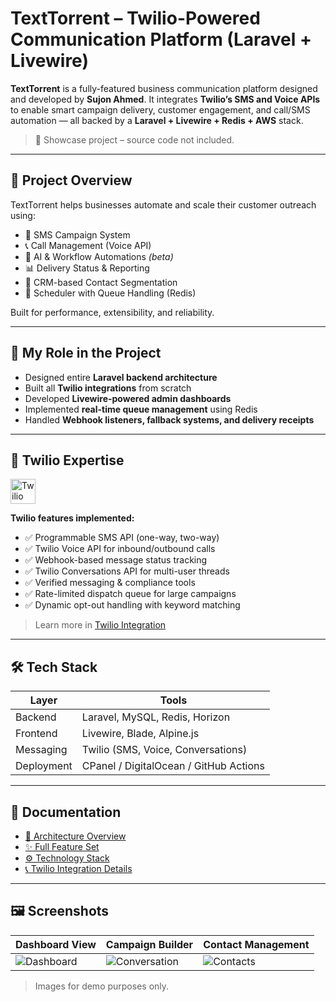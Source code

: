# TextTorrent – Twilio-Powered Communication Platform (Laravel + Livewire)

**TextTorrent** is a fully-featured business communication platform designed and developed by **Sujon Ahmed**. It integrates **Twilio’s SMS and Voice APIs** to enable smart campaign delivery, customer engagement, and call/SMS automation — all backed by a **Laravel + Livewire + Redis + AWS** stack.

> 📣 Showcase project – source code not included.

---

## 🔧 Project Overview

TextTorrent helps businesses automate and scale their customer outreach using:

- 📩 SMS Campaign System
- 📞 Call Management (Voice API)
- 🧠 AI & Workflow Automations *(beta)*
- 📊 Delivery Status & Reporting
- 👥 CRM-based Contact Segmentation
- 📆 Scheduler with Queue Handling (Redis)

Built for performance, extensibility, and reliability.

---

## 💼 My Role in the Project

- Designed entire **Laravel backend architecture**
- Built all **Twilio integrations** from scratch
- Developed **Livewire-powered admin dashboards**
- Implemented **real-time queue management** using Redis
- Handled **Webhook listeners, fallback systems, and delivery receipts**

---

## 🔌 Twilio Expertise

<img src="https://www.vectorlogo.zone/logos/twilio/twilio-icon.svg" alt="Twilio Logo" width="40" style="vertical-align: middle;" />

**Twilio features implemented:**

- ✅ Programmable SMS API (one-way, two-way)
- ✅ Twilio Voice API for inbound/outbound calls
- ✅ Webhook-based message status tracking
- ✅ Twilio Conversations API for multi-user threads
- ✅ Verified messaging & compliance tools
- ✅ Rate-limited dispatch queue for large campaigns
- ✅ Dynamic opt-out handling with keyword matching

> Learn more in [Twilio Integration](docs/twilio-integration.md)

---

## 🛠️ Tech Stack

| Layer      | Tools                                 |
|------------|----------------------------------------|
| Backend    | Laravel, MySQL, Redis, Horizon         |
| Frontend   | Livewire, Blade, Alpine.js             |
| Messaging  | Twilio (SMS, Voice, Conversations)     |
| Deployment | CPanel / DigitalOcean / GitHub Actions |

---

## 📄 Documentation

- [📐 Architecture Overview](docs/architecture.md)
- [✨ Full Feature Set](docs/features.md)
- [⚙️ Technology Stack](docs/tech-stack.md)
- [📞 Twilio Integration Details](docs/twilio-integration.md)

---

## 🖼 Screenshots

| Dashboard View | Campaign Builder | Contact Management |
|----------------|------------------|--------------------|
| ![Dashboard](https://texttorrent.com/assets/app/images/landing-new/feature-hero.png) | ![Conversation](https://texttorrent.com/assets/app/images/landing-new/peer-to-peer.png) | ![Contacts](https://texttorrent.com/assets/app/images/landing-new/real-time-campaing.png) |

> Images for demo purposes only.

